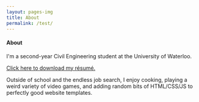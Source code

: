```yaml
---
layout: pages-img
title: About
permalink: /test/
---
```


#### About
I'm a second-year Civil Engineering student at the University of Waterloo. 
<!--more-->

[Click here to download my résumé.](/SiteResume.pdf)

Outside of school and the endless job search, I enjoy cooking, playing a weird variety of video games, and adding random bits of HTML/&#8203;CSS/&#8203;JS to perfectly good website templates.
